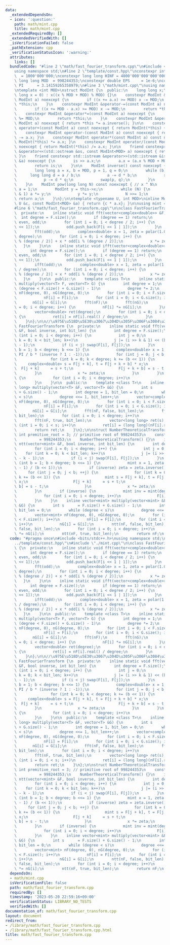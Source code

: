 ```yaml
---
data:
  _extendedDependsOn:
  - icon: ':question:'
    path: math/mint.cpp
    title: math/mint.cpp
  _extendedRequiredBy: []
  _extendedVerifiedWith: []
  _isVerificationFailed: false
  _pathExtension: cpp
  _verificationStatusIcon: ':warning:'
  attributes:
    links: []
  bundledCode: "#line 2 \"math/fast_fourier_transform.cpp\"\n#include <bits/stdc++.h>\n\
    using namespace std;\n#line 2 \"template/const.hpp\"\nconstexpr int INF      \
    \  = 1000'000'000;\nconstexpr long long HINF = 4000'000'000'000'000'000;\nconstexpr\
    \ long long MOD  = 998244353;\nconstexpr double EPS     = 1e-6;\nconstexpr double\
    \ PI      = 3.14159265358979;\n#line 3 \"math/mint.cpp\"\nusing namespace std;\n\
    \ntemplate <int MOD>\nstruct ModInt {\n  public:\n    long long x;\n    ModInt(long\
    \ long x = 0) : x((x % MOD + MOD) % MOD) {}\n    constexpr ModInt &operator+=(const\
    \ ModInt a) noexcept {\n        if ((x += a.x) >= MOD) x -= MOD;\n        return\
    \ *this;\n    }\n    constexpr ModInt &operator-=(const ModInt a) noexcept {\n\
    \        if ((x += MOD - a.x) >= MOD) x -= MOD;\n        return *this;\n    }\n\
    \    constexpr ModInt &operator*=(const ModInt a) noexcept {\n        (x *= a.x)\
    \ %= MOD;\n        return *this;\n    }\n    constexpr ModInt &operator/=(const\
    \ ModInt a) noexcept { return *this *= a.inverse(); }\n\n    constexpr ModInt\
    \ operator+(const ModInt a) const noexcept { return ModInt(*this) += a.x; }\n\
    \    constexpr ModInt operator-(const ModInt a) const noexcept { return ModInt(*this)\
    \ -= a.x; }\n    constexpr ModInt operator*(const ModInt a) const noexcept { return\
    \ ModInt(*this) *= a.x; }\n    constexpr ModInt operator/(const ModInt a) const\
    \ noexcept { return ModInt(*this) /= a.x; }\n\n    friend constexpr std::ostream\
    \ &operator<<(std::ostream &os, const ModInt<MOD> a) noexcept { return os << a.x;\
    \ }\n    friend constexpr std::istream &operator>>(std::istream &is, ModInt<MOD>\
    \ &a) noexcept {\n        is >> a.x;\n        a.x = (a.x % MOD + MOD) % MOD;\n\
    \        return is;\n    }\n\n    ModInt inverse() const noexcept { // x ^ (-1)\n\
    \        long long a = x, b = MOD, p = 1, q = 0;\n        while (b) {\n      \
    \      long long d = a / b;\n            a -= d * b;\n            swap(a, b);\n\
    \            p -= d * q;\n            swap(p, q);\n        }\n        return ModInt(p);\n\
    \    }\n    ModInt pow(long long N) const noexcept { // x ^ N\n        ModInt\
    \ a = 1;\n        ModInt y = this->x;\n        while (N) {\n            if (N\
    \ & 1) a *= y;\n            y *= y;\n            N >>= 1;\n        }\n       \
    \ return a;\n    }\n};\n\ntemplate <typename U, int MOD>\ninline ModInt<MOD> operator*(const\
    \ U &c, const ModInt<MOD> &a) { return {c * a.x}; }\n\nusing mint = ModInt<998244353>;\n\
    #line 6 \"math/fast_fourier_transform.cpp\"\n\nclass FastFourierTransform {\n\
    \  private:\n    inline static void fft(vector<complex<double>> &F) {\n      \
    \  int degree = F.size();\n        if (degree == 1) return;\n        vector<complex<double>>\
    \ even, odd;\n        for (int i = 0; i < degree / 2; i++) {\n            even.push_back(F[i\
    \ << 1]);\n            odd.push_back(F[i << 1 | 1]);\n        }\n        fft(even);\n\
    \        fft(odd);\n        complex<double> x = 1, zeta = polar(1.0, 2 * PI /\
    \ degree);\n        for (int i = 0; i < degree; i++) {\n            F[i] = even[i\
    \ % (degree / 2)] + x * odd[i % (degree / 2)];\n            x *= zeta;\n     \
    \   }\n    }\n\n    inline static void ifft(vector<complex<double>> &F) {\n  \
    \      int degree = F.size();\n        if (degree == 1) return;\n        vector<complex<double>>\
    \ even, odd;\n        for (int i = 0; i < degree / 2; i++) {\n            even.push_back(F[i\
    \ << 1]);\n            odd.push_back(F[i << 1 | 1]);\n        }\n        ifft(even);\n\
    \        ifft(odd);\n        complex<double> x = 1, zeta = polar(1.0, -2 * PI\
    \ / degree);\n        for (int i = 0; i < degree; i++) {\n            F[i] = even[i\
    \ % (degree / 2)] + x * odd[i % (degree / 2)];\n            x *= zeta;\n     \
    \   }\n    }\n\n  public:\n    template <class T>\n    inline static vector<double>\
    \ multiply(vector<T> F, vector<T> G) {\n        int degree = 1;\n        while\
    \ (degree < F.size() + G.size() - 1)\n            degree *= 2;\n        vector<complex<double>>\
    \ nF(degree, 0), nG(degree, 0);\n        for (int i = 0; i < F.size(); i++)\n\
    \            nF[i] = F[i];\n        for (int i = 0; i < G.size(); i++)\n     \
    \       nG[i] = G[i];\n        fft(nF);\n        fft(nG);\n        for (int i\
    \ = 0; i < degree; i++) {\n            nF[i] *= nG[i];\n        }\n        ifft(nF);\n\
    \        vector<double> ret(degree);\n        for (int i = 0; i < degree; i++)\
    \ {\n            ret[i] = nF[i].real() / degree;\n        }\n        return ret;\n\
    \    }\n};\n\n//\u975E\u518D\u5E30\u3067\u304D\u305F\u306F\u3084\u3044\n\nclass\
    \ FastFourierTransform {\n  private:\n    inline static void fft(vector<complex<double>>\
    \ &F, bool inverse, int bit_len) {\n        int degree = F.size();\n        for\
    \ (int i = 0; i < degree; i++) {\n            int j = 0;\n            for (int\
    \ k = 0; k < bit_len; k++)\n                j |= (i >> k & 1) << (bit_len - k\
    \ - 1);\n            if (i < j) swap(F[i], F[j]);\n        }\n        for (int\
    \ b = 1; b < degree; b <<= 1) {\n            complex<double> x = 1, zeta = polar(1.0,\
    \ PI / b * (inverse ? 1 : -1));\n            for (int j = 0; j < b; j++) {\n \
    \               for (int k = 0; k < degree; k += (b << 1)) {\n               \
    \     complex<double> s = F[j + k], t = F[j + k + b] * x;\n                  \
    \  F[j + k]     = s + t;\n                    F[j + k + b] = s - t;\n        \
    \        }\n                x *= zeta;\n            }\n        }\n        if (inverse)\
    \ {\n            for (int i = 0; i < degree; i++)\n                F[i] /= degree;\n\
    \        }\n    }\n\n  public:\n    template <class T>\n    inline static vector<long\
    \ long> multiply(vector<T> &F, vector<T> &G) {\n        int s      = F.size()\
    \ + G.size() - 1;\n        int degree = 1, bit_len = 0;\n        while (degree\
    \ < s)\n            degree <<= 1, bit_len++;\n        vector<complex<double>>\
    \ nF(degree, 0), nG(degree, 0);\n        for (int i = 0; i < F.size(); i++)\n\
    \            nF[i] = F[i];\n        for (int i = 0; i < G.size(); i++)\n     \
    \       nG[i] = G[i];\n        fft(nF, false, bit_len);\n        fft(nG, false,\
    \ bit_len);\n        for (int i = 0; i < degree; i++)\n            nF[i] *= nG[i];\n\
    \        fft(nF, true, bit_len);\n        vector<long long> ret(s);\n        for\
    \ (int i = 0; i < s; i++)\n            ret[i] = (long long)(nF[i].real() + 0.5);\n\
    \        return ret;\n    }\n};\n\nstruct NumberTheoreticalTransform {\n    const\
    \ int premitive_root = 3; // primitive root of 998244353\n    const int MOD  \
    \          = 998244353;\n    NumberTheoreticalTransform() {}\n    inline void\
    \ ntt(vector<mint> &F, bool inverse, int bit_len) {\n        int degree = F.size();\n\
    \        for (int i = 0; i < degree; i++) {\n            int j = 0;\n        \
    \    for (int k = 0; k < bit_len; k++)\n                j |= (i >> k & 1) << (bit_len\
    \ - k - 1);\n            if (i < j) swap(F[i], F[j]);\n        }\n        for\
    \ (int b = 1; b < degree; b <<= 1) {\n            mint x = 1, zeta = mint(premitive_root).pow((MOD\
    \ - 1) / (b << 1));\n            if (inverse) zeta = zeta.inverse();\n       \
    \     for (int j = 0; j < b; ++j) {\n                for (int k = 0; k < degree;\
    \ k += (b << 1)) {\n                    mint s = F[j + k], t = F[j + k + b] *\
    \ x;\n                    F[j + k]     = s + t;\n                    F[j + k +\
    \ b] = s - t;\n                }\n                x *= zeta;\n            }\n\
    \        }\n        if (inverse) {\n            mint inv = mint(degree).inverse();\n\
    \            for (int i = 0; i < degree; i++)\n                F[i] *= inv;\n\
    \        }\n    }\n    inline vector<mint> multiply(vector<mint> &F, vector<mint>\
    \ &G) {\n        int s      = F.size() + G.size() - 1;\n        int degree = 1,\
    \ bit_len = 0;\n        while (degree < s)\n            degree <<= 1, bit_len++;\n\
    \        vector<mint> nF(degree, 0), nG(degree, 0);\n        for (int i = 0; i\
    \ < F.size(); i++)\n            nF[i] = F[i];\n        for (int i = 0; i < G.size();\
    \ i++)\n            nG[i] = G[i];\n        ntt(nF, false, bit_len);\n        ntt(nG,\
    \ false, bit_len);\n        for (int i = 0; i < degree; i++)\n            nF[i]\
    \ *= nG[i];\n        ntt(nF, true, bit_len);\n        return nF;\n    }\n} ntt;\n"
  code: "#pragma once\n#include <bits/stdc++.h>\nusing namespace std;\n#include \"\
    ../template/const.hpp\"\n#include \"./mint.cpp\"\n\nclass FastFourierTransform\
    \ {\n  private:\n    inline static void fft(vector<complex<double>> &F) {\n  \
    \      int degree = F.size();\n        if (degree == 1) return;\n        vector<complex<double>>\
    \ even, odd;\n        for (int i = 0; i < degree / 2; i++) {\n            even.push_back(F[i\
    \ << 1]);\n            odd.push_back(F[i << 1 | 1]);\n        }\n        fft(even);\n\
    \        fft(odd);\n        complex<double> x = 1, zeta = polar(1.0, 2 * PI /\
    \ degree);\n        for (int i = 0; i < degree; i++) {\n            F[i] = even[i\
    \ % (degree / 2)] + x * odd[i % (degree / 2)];\n            x *= zeta;\n     \
    \   }\n    }\n\n    inline static void ifft(vector<complex<double>> &F) {\n  \
    \      int degree = F.size();\n        if (degree == 1) return;\n        vector<complex<double>>\
    \ even, odd;\n        for (int i = 0; i < degree / 2; i++) {\n            even.push_back(F[i\
    \ << 1]);\n            odd.push_back(F[i << 1 | 1]);\n        }\n        ifft(even);\n\
    \        ifft(odd);\n        complex<double> x = 1, zeta = polar(1.0, -2 * PI\
    \ / degree);\n        for (int i = 0; i < degree; i++) {\n            F[i] = even[i\
    \ % (degree / 2)] + x * odd[i % (degree / 2)];\n            x *= zeta;\n     \
    \   }\n    }\n\n  public:\n    template <class T>\n    inline static vector<double>\
    \ multiply(vector<T> F, vector<T> G) {\n        int degree = 1;\n        while\
    \ (degree < F.size() + G.size() - 1)\n            degree *= 2;\n        vector<complex<double>>\
    \ nF(degree, 0), nG(degree, 0);\n        for (int i = 0; i < F.size(); i++)\n\
    \            nF[i] = F[i];\n        for (int i = 0; i < G.size(); i++)\n     \
    \       nG[i] = G[i];\n        fft(nF);\n        fft(nG);\n        for (int i\
    \ = 0; i < degree; i++) {\n            nF[i] *= nG[i];\n        }\n        ifft(nF);\n\
    \        vector<double> ret(degree);\n        for (int i = 0; i < degree; i++)\
    \ {\n            ret[i] = nF[i].real() / degree;\n        }\n        return ret;\n\
    \    }\n};\n\n//\u975E\u518D\u5E30\u3067\u304D\u305F\u306F\u3084\u3044\n\nclass\
    \ FastFourierTransform {\n  private:\n    inline static void fft(vector<complex<double>>\
    \ &F, bool inverse, int bit_len) {\n        int degree = F.size();\n        for\
    \ (int i = 0; i < degree; i++) {\n            int j = 0;\n            for (int\
    \ k = 0; k < bit_len; k++)\n                j |= (i >> k & 1) << (bit_len - k\
    \ - 1);\n            if (i < j) swap(F[i], F[j]);\n        }\n        for (int\
    \ b = 1; b < degree; b <<= 1) {\n            complex<double> x = 1, zeta = polar(1.0,\
    \ PI / b * (inverse ? 1 : -1));\n            for (int j = 0; j < b; j++) {\n \
    \               for (int k = 0; k < degree; k += (b << 1)) {\n               \
    \     complex<double> s = F[j + k], t = F[j + k + b] * x;\n                  \
    \  F[j + k]     = s + t;\n                    F[j + k + b] = s - t;\n        \
    \        }\n                x *= zeta;\n            }\n        }\n        if (inverse)\
    \ {\n            for (int i = 0; i < degree; i++)\n                F[i] /= degree;\n\
    \        }\n    }\n\n  public:\n    template <class T>\n    inline static vector<long\
    \ long> multiply(vector<T> &F, vector<T> &G) {\n        int s      = F.size()\
    \ + G.size() - 1;\n        int degree = 1, bit_len = 0;\n        while (degree\
    \ < s)\n            degree <<= 1, bit_len++;\n        vector<complex<double>>\
    \ nF(degree, 0), nG(degree, 0);\n        for (int i = 0; i < F.size(); i++)\n\
    \            nF[i] = F[i];\n        for (int i = 0; i < G.size(); i++)\n     \
    \       nG[i] = G[i];\n        fft(nF, false, bit_len);\n        fft(nG, false,\
    \ bit_len);\n        for (int i = 0; i < degree; i++)\n            nF[i] *= nG[i];\n\
    \        fft(nF, true, bit_len);\n        vector<long long> ret(s);\n        for\
    \ (int i = 0; i < s; i++)\n            ret[i] = (long long)(nF[i].real() + 0.5);\n\
    \        return ret;\n    }\n};\n\nstruct NumberTheoreticalTransform {\n    const\
    \ int premitive_root = 3; // primitive root of 998244353\n    const int MOD  \
    \          = 998244353;\n    NumberTheoreticalTransform() {}\n    inline void\
    \ ntt(vector<mint> &F, bool inverse, int bit_len) {\n        int degree = F.size();\n\
    \        for (int i = 0; i < degree; i++) {\n            int j = 0;\n        \
    \    for (int k = 0; k < bit_len; k++)\n                j |= (i >> k & 1) << (bit_len\
    \ - k - 1);\n            if (i < j) swap(F[i], F[j]);\n        }\n        for\
    \ (int b = 1; b < degree; b <<= 1) {\n            mint x = 1, zeta = mint(premitive_root).pow((MOD\
    \ - 1) / (b << 1));\n            if (inverse) zeta = zeta.inverse();\n       \
    \     for (int j = 0; j < b; ++j) {\n                for (int k = 0; k < degree;\
    \ k += (b << 1)) {\n                    mint s = F[j + k], t = F[j + k + b] *\
    \ x;\n                    F[j + k]     = s + t;\n                    F[j + k +\
    \ b] = s - t;\n                }\n                x *= zeta;\n            }\n\
    \        }\n        if (inverse) {\n            mint inv = mint(degree).inverse();\n\
    \            for (int i = 0; i < degree; i++)\n                F[i] *= inv;\n\
    \        }\n    }\n    inline vector<mint> multiply(vector<mint> &F, vector<mint>\
    \ &G) {\n        int s      = F.size() + G.size() - 1;\n        int degree = 1,\
    \ bit_len = 0;\n        while (degree < s)\n            degree <<= 1, bit_len++;\n\
    \        vector<mint> nF(degree, 0), nG(degree, 0);\n        for (int i = 0; i\
    \ < F.size(); i++)\n            nF[i] = F[i];\n        for (int i = 0; i < G.size();\
    \ i++)\n            nG[i] = G[i];\n        ntt(nF, false, bit_len);\n        ntt(nG,\
    \ false, bit_len);\n        for (int i = 0; i < degree; i++)\n            nF[i]\
    \ *= nG[i];\n        ntt(nF, true, bit_len);\n        return nF;\n    }\n} ntt;\n"
  dependsOn:
  - math/mint.cpp
  isVerificationFile: false
  path: math/fast_fourier_transform.cpp
  requiredBy: []
  timestamp: '2023-05-20 22:59:16+09:00'
  verificationStatus: LIBRARY_NO_TESTS
  verifiedWith: []
documentation_of: math/fast_fourier_transform.cpp
layout: document
redirect_from:
- /library/math/fast_fourier_transform.cpp
- /library/math/fast_fourier_transform.cpp.html
title: math/fast_fourier_transform.cpp
---
```

